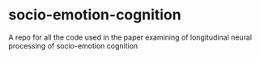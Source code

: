 # socio-emotion-cognition
A repo for all the code used in the paper examining of longitudinal neural processing of socio-emotion cognition
